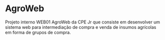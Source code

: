 # AgroWeb
Projeto interno WEB01 AgroWeb da CPE Jr que consiste em desenvolver um sistema web para intermediação de compra e venda de insumos agrícolas em forma de grupos de compra.
